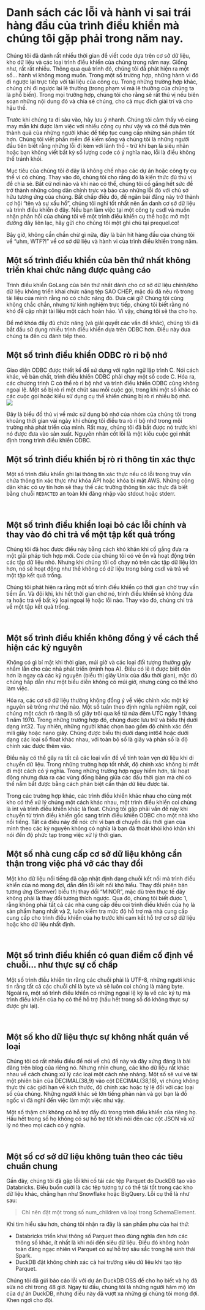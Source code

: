 # Danh sách các lỗi và hành vi sai trái hàng đầu của trình điều khiển mà chúng tôi gặp phải trong năm nay.
Chúng tôi đã dành rất nhiều thời gian để viết code dựa trên cơ sở dữ liệu, kho dữ liệu và các loại trình điều khiển của chúng trong năm nay. Giống như, rất rất nhiều. Thông qua quá trình đó, chúng tôi đã phát hiện ra một số… hành vi không mong muốn. Trong một số trường hợp, những hành vi đó đi ngược lại trực tiếp với tài liệu của công cụ. Trong những trường hợp khác, chúng chỉ đi ngược lại lẽ thường (trong phạm vi mà lẽ thường của chúng ta là phổ biến). Trong mọi trường hợp, chúng tôi cho rằng sẽ rất thú vị nếu biên soạn những nội dung đó và chia sẻ chúng, cho cả mục đích giải trí và cho hậu thế.

Trước khi chúng ta đi sâu vào, hãy lưu ý nhanh. Chúng tôi cảm thấy vô cùng may mắn khi được làm việc với nhiều công cụ như vậy và có thể dựa trên thành quả của những người khác để tiếp tục cung cấp những sản phẩm tốt hơn. Chúng tôi viết phần mềm để kiếm sống và chúng tôi là những người đầu tiên biết rằng những lỗi đi kèm với lãnh thổ - trừ khi bạn là siêu nhân hoặc bạn không viết bất kỳ số lượng code có ý nghĩa nào, lỗi là điều không thể tránh khỏi.

Mục tiêu của chúng tôi ở đây là không chế nhạo các dự án hoặc công ty cụ thể vì có chúng. Thay vào đó, chúng tôi cho rằng đó là kiến ​​thức đủ thú vị để chia sẻ. Bất cứ nơi nào và khi nào có thể, chúng tôi cố gắng hết sức để trở thành những công dân chính trực và báo cáo những lỗi đó với chủ sở hữu tương ứng của chúng. Bất chấp điều đó, để ngăn bài đăng này trở thành cơ hội “tên và sự xấu hổ”, chúng tôi nghĩ tốt nhất nên ẩn danh cơ sở dữ liệu và trình điều khiển ở đây. Nếu bạn làm việc tại một công ty csdl và muốn nhận phản hồi của chúng tôi về một trình điều khiển cụ thể hoặc mở một đường dây liên lạc, hãy gửi cho chúng tôi một ghi chú tại prequel.co!

Bây giờ, không cần chần chừ gì nữa, đây là bản hit hàng đầu của chúng tôi về “uhm, WTF?!” về cơ sở dữ liệu và hành vi của trình điều khiển trong năm.



## Một số trình điều khiển của bên thứ nhất không triển khai chức năng được quảng cáo
Trình điều khiển GoLang của bên thứ nhất dành cho cơ sở dữ liệu chính/kho dữ liệu không triển khai chức năng tệp SAO CHÉP, mặc dù đã nêu rõ trong tài liệu của mình rằng nó có chức năng đó. Đưa cái gì? Chúng tôi cũng không chắc chắn, nhưng từ kinh nghiệm trực tiếp, chúng tôi biết rằng nó khó để cập nhật tài liệu một cách hoàn hảo. Vì vậy, chúng tôi sẽ tha cho họ.

Để mở khóa đầy đủ chức năng (và giải quyết các vấn đề khác), chúng tôi đã bắt đầu sử dụng nhiều trình điều khiển dựa trên ODBC hơn. Điều này đưa chúng ta đến cú đánh tiếp theo.



## Một số trình điều khiển ODBC rò rỉ bộ nhớ
Giao diện ODBC được thiết kế để sử dụng với ngôn ngữ lập trình C. Nói cách khác, về bản chất, trình điều khiển ODBC phải chạy một số code C. Hóa ra, các chương trình C có thể rò rỉ bộ nhớ và trình điều khiển ODBC cũng không ngoại lệ. Một số bị rò rỉ một chút sau mỗi cuộc gọi, trong khi một số khác có các cuộc gọi hoặc kiểu sử dụng cụ thể khiến chúng bị rò rỉ nhiều bộ nhớ.
‍
![](https://assets-global.website-files.com/632e1440a7cdd10ccb606ffd/639746750094d913d8525cda_njk52zgJIYaLV9i7ErCL1TiEJvRgwdVsWPz_IGK1u1i5jcoTg5rlflSf2MitQvQ6psXBpbrrJe9uO0DW31u5EE9sEl1C0WqI4OymUgehc_-vPZ_Uk87eFMLbAzH2UEjIfcd17m3nfKjZfDKRhGr3kR8xoErWcnowjh5QfL_m61q0hbSR_4CT21IhiSvE0Q.png)

Đây là biểu đồ thú vị về mức sử dụng bộ nhớ của nhóm của chúng tôi trong khoảng thời gian vài ngày khi chúng tôi điều tra rò rỉ bộ nhớ trong môi trường nhà phát triển của mình. Rất may, chúng tôi đã bắt được nó trước khi nó được đưa vào sản xuất. Nguyên nhân cốt lõi là một kiểu cuộc gọi nhất định trong trình điều khiển ODBC.



## Một số trình điều khiển bị rò rỉ thông tin xác thực
Một số trình điều khiển ghi lại thông tin xác thực nếu có lỗi trong truy vấn chứa thông tin xác thực như khóa API hoặc khóa bí mật AWS. Những công dân khác có uy tín hơn sẽ thay thế các trường thông tin xác thực đã biết bằng chuỗi `REDACTED` an toàn khi đăng nhập vào stdout hoặc stderr.

‍

## Một số trình điều khiển loại bỏ các lỗi chính và thay vào đó chỉ trả về một tập kết quả trống
Chúng tôi đã học được điều này bằng cách khó khăn khi cố gắng đưa ra một giải pháp tích hợp mới. Code của chúng tôi có vẻ ổn và hoạt động trên các tập dữ liệu nhỏ. Nhưng khi chúng tôi cố chạy nó trên các tập dữ liệu lớn hơn, nó sẽ hoạt động như thể không có dữ liệu trong bảng csdl và trả về một tập kết quả trống.

Chúng tôi phát hiện ra rằng một số trình điều khiển có thời gian chờ truy vấn tiềm ẩn. Và đôi khi, khi hết thời gian chờ nó, trình điều khiển sẽ không đưa ra hoặc trả về bất kỳ loại ngoại lệ hoặc lỗi nào. Thay vào đó, chúng chỉ trả về một tập kết quả trống.

‍

## Một số trình điều khiển không đồng ý về cách thể hiện các kỷ nguyên
Không có gì bí mật khi thời gian, múi giờ và các loại đối tượng thường gây nhầm lẫn cho các nhà phát triển (minh họa A). Điều có lẽ ít được biết đến hơn là ngay cả các kỷ nguyên (biểu thị giây Unix của dấu thời gian), mặc dù chúng hấp dẫn như một biểu diễn không có múi giờ, nhưng cũng có thể khó làm việc.

Hóa ra, các cơ sở dữ liệu thường không đồng ý về việc chính xác một kỷ nguyên sẽ trông như thế nào. Một số tuân theo định nghĩa nghiêm ngặt, coi chúng một cách rõ ràng là số giây trôi qua kể từ nửa đêm UTC ngày 1 tháng 1 năm 1970. Trong những trường hợp đó, chúng được lưu trữ và biểu thị dưới dạng int32. Tuy nhiên, những người khác chọn bao gồm độ chính xác đến mili giây hoặc nano giây. Chúng được biểu thị dưới dạng int64 hoặc dưới dạng các loại số float khác nhau, với toàn bộ số là giây và phân số là độ chính xác được thêm vào.

Điều này có thể gây ra tất cả các loại vấn đề về tính toàn vẹn dữ liệu khi di chuyển dữ liệu. Trong những trường hợp tốt nhất, độ chính xác không bị mất đi một cách có ý nghĩa. Trong những trường hợp nguy hiểm hơn, tải hoạt động nhưng đưa ra các vùng đồng bằng giữa các dấu thời gian mà chỉ có thể nắm bắt được bằng cách phân biệt cẩn thận dữ liệu được tải.

Trong các trường hợp khác, các trình điều khiển khác nhau cho cùng một kho có thể xử lý chúng một cách khác nhau, một trình điều khiển coi chúng là int và trình điều khiển khác là float. Chúng tôi gặp phải vấn đề này khi chuyển từ trình điều khiển gốc sang trình điều khiển ODBC cho một nhà kho nổi tiếng. Tất cả điều này để nói: chỉ vì bạn di chuyển dấu thời gian của mình theo các kỷ nguyên không có nghĩa là bạn đã thoát khỏi khó khăn khi nói đến độ phức tạp trong việc xử lý thời gian.



## Một số nhà cung cấp cơ sở dữ liệu không cẩn thận trong việc phá vỡ các thay đổi
Một kho dữ liệu nổi tiếng đã cập nhật định dạng chuỗi kết nối mà trình điều khiển của nó mong đợi, dẫn đến lỗi kết nối khó hiểu. Thay đổi phiên bản tương ứng (Semver) biểu thị thay đổi “MINOR”, mặc dù trên thực tế đây không phải là thay đổi tương thích ngược. Qua đó, chúng tôi biết được 1, rằng không phải tất cả các nhà cung cấp đều coi trình điều khiển của họ là sản phẩm hạng nhất và 2, luôn kiểm tra mức độ hỗ trợ mà nhà cung cấp cung cấp cho trình điều khiển của họ trước khi cam kết hỗ trợ cơ sở dữ liệu hoặc kho dữ liệu nhất định.

‍

## Một số trình điều khiển có quan điểm cố định về chuỗi… như thực sự cố chấp
Một số trình điều khiển tin rằng các chuỗi phải là UTF-8, những người khác tin rằng tất cả các chuỗi chỉ là byte và sẽ luôn coi chúng là mảng byte. Ngoài ra, một số trình điều khiển có những ngoại lệ kỳ lạ về các ký tự mà trình điều khiển của họ có thể hỗ trợ (hầu hết trong số đó không thực sự được ghi lại).

‍

## Một số kho dữ liệu thực sự không nhất quán về loại
Chúng tôi có rất nhiều điều để nói về chủ đề này và đây xứng đáng là bài đăng trên blog của riêng nó. Nhưng nhìn chung, các kho dữ liệu rất khác nhau về cách chúng xử lý các loại một cách nhẹ nhàng. Một số sẽ vui vẻ tải một phiên bản của DECIMAL(38,9) vào cột DECIMAL(38,18), vì chúng không thực thi các giới hạn về kích thước, độ chính xác hoặc tỷ lệ đối với các loại số của chúng. Những người khác sẽ lớn tiếng phàn nàn và gọi bạn là đồ ngốc vì đã nghĩ đến việc làm một việc như vậy.

Một số thậm chí không có hỗ trợ đầy đủ trong trình điều khiển của riêng họ. Hầu hết trong số họ không có sự hỗ trợ tốt khi nói đến các cột JSON và xử lý nó theo mọi cách có ý nghĩa.

‍

## Một số cơ sở dữ liệu không tuân theo các tiêu chuẩn chung
Gần đây, chúng tôi đã gặp lỗi khi cố tải các tệp Parquet do DuckDB tạo vào Databricks. Điều buồn cười là các tệp tương tự có thể tải tốt trong các kho dữ liệu khác, chẳng hạn như Snowflake hoặc BigQuery. Lỗi cụ thể là như sau:
‍
> Chỉ nên đặt một trong số num_children và loại trong SchemaElement.

Khi tìm hiểu sâu hơn, chúng tôi nhận ra đây là sản phẩm phụ của hai thứ:

 - Databricks triển khai thông số Parquet theo đúng nghĩa đen hơn các thông số khác, ít nhất là khi nói đến siêu dữ liệu. Điều đó không hoàn toàn đáng ngạc nhiên vì Parquet có sự hỗ trợ sâu sắc trong hệ sinh thái Spark.
 - DuckDB đặt không chính xác cả hai trường siêu dữ liệu khi tạo tệp Parquet.

Chúng tôi đã gửi báo cáo lỗi với dự án DuckDB OSS để cho họ biết và họ đã sửa nó chỉ trong 48 giờ. Ngay từ đầu, chúng tôi là những người hâm mộ lớn của dự án DuckDB, nhưng điều này đã vượt xa những gì chúng tôi mong đợi. Khen ngợi cho đội.